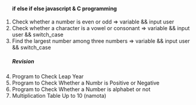 <ol>
<h4>if else if else javascript  & C programming </h4>
<li>Check whether a number is even or odd => variable && input user </li>
<li>Check whether a character is a vowel or consonant => variable && input user && switch_case </li>
<li>Find the largest number among three numbers =>  variable && input user && switch_case</li>
<h5>Revision </h5>
<li>Program to Check Leap Year </li>
<li>Program to Check Whether a Numbr is Positive or Negative</li>
<li>Program to Check Whether a Number is alphabet or not</li>
<li>Multiplication Table Up to 10 (namota)</li>







</ol>
